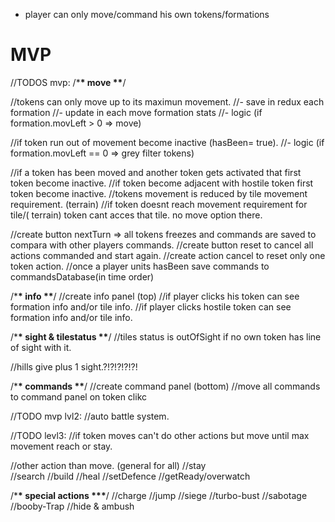 - player can only move/command his own tokens/formations

# MVP

//TODOS mvp:
/\***\* move \*\***/

//tokens can only move up to its maximun movement.
//- save in redux each formation
//- update in each move formation stats
//- logic (if formation.movLeft > 0 => move)

//if token run out of movement become inactive (hasBeen= true).
//- logic (if formation.movLeft == 0 => grey filter tokens)

//if a token has been moved and another token gets activated that first token become inactive.
//if token become adjacent with hostile token first token become inactive.
//tokens movement is reduced by tile movement requirement. (terrain)
//if token doesnt reach movement requirement for tile/( terrain) token cant acces that tile. no move option there.

//create button nextTurn => all tokens freezes and commands are saved to compara with other players commands.
//create button reset to cancel all actions commanded and start again.
//create action cancel to reset only one token action.
//once a player units hasBeen save commands to commandsDatabase(in time order)

/\***\* info \*\***/
//create info panel (top)
//if player clicks his token can see formation info and/or tile info.
//if player clicks hostile token can see formation info and/or tile info.

/\***\* sight & tilestatus \*\***/
//tiles status is outOfSight if no own token has line of sight with it.

//hills give plus 1 sight.?!?!?!?!?!

/\***\* commands \*\***/
//create command panel (bottom)
//move all commands to command panel on token clikc

//TODO mvp lvl2:
//auto battle system.

//TODO levl3:
//if token moves can't do other actions but move until max movement reach or stay.

//other action than move. (general for all)
//stay  
//search
//build
//heal
//setDefence
//getReady/overwatch

/\***\* special actions \*\*\***/
//charge
//jump
//siege
//turbo-bust
//sabotage
//booby-Trap
//hide & ambush
